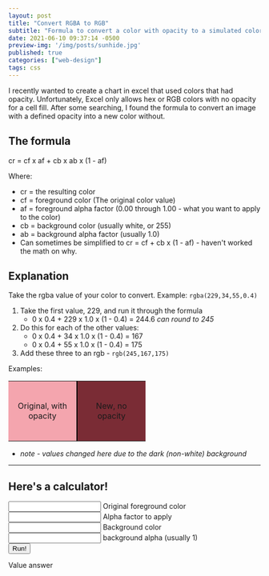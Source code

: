 ```yaml
---
layout: post
title: "Convert RGBA to RGB"
subtitle: "Formula to convert a color with opacity to a simulated color without opacity"
date: 2021-06-10 09:37:14 -0500
preview-img: '/img/posts/sunhide.jpg'
published: true
categories: ["web-design"]
tags: css
---
```


I recently wanted to create a chart in excel that used colors that had opacity. Unfortunately, Excel only allows hex or RGB colors with no opacity for a cell fill. After some searching, I found the formula to convert an image with a defined opacity into a new color without.

## The formula
cr = cf x af + cb x ab x (1 - af)

Where:
- cr = the resulting color
- cf = foreground color (The original color value)
- af = foreground alpha factor (0.00 through 1.00 - what you want to apply to the color)
- cb = background color (usually white, or 255)
- ab = background alpha factor (usually 1.0)
- Can sometimes be simplified to cr = cf + cb x (1 - af) - haven't worked the math on 	why.

## Explanation
Take the rgba value of your color to convert.
Example: `rgba(229,34,55,0.4)`

1. Take the first value, 229, and run it through the formula
	- 0 x 0.4 + 229 x 1.0 x (1 - 0.4) = 244.6 *can round to 245*
2. Do this for each of the other values:
	- 0 x 0.4 + 34 x 1.0 x (1 - 0.4) = 167
	- 0 x 0.4 + 55 x 1.0 x (1 - 0.4) = 175
3. Add these three to an rgb - `rgb(245,167,175)`

Examples:

<table>
	<tr>
	<td style="height:120px; width:120px; background-color:rgba(229,34,55,0.4);text-align:center;border-right:2px solid #000;">Original, with opacity</td>
	<td style="height:120px; width:120px; background-color:rgb(122,44,53);text-align:center;">New, no opacity</td>
	</tr>
</table>

- *note - values changed here due to the dark (non-white) background*

---

## Here's a calculator!

<input class="input" id="cf" name="cf"> Original foreground color <br>
<input class="input" id="af" name="af"> Alpha factor to apply  <br>
<input class="input" id="cb" name="cb"> Background color  <br>
<input class="input" id="ab" name="ab"> background alpha (usually 1)  <br>
<input type="button" class="btn btn-dark" onclick="colorVal()" value="Run!">

<div id="colorValueAnswer">Value answer</div>